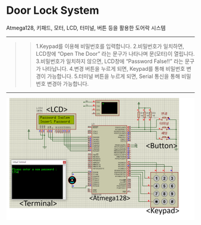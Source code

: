 # Door Lock System

Atmega128, 키패드, 모터, LCD, 터미널, 버튼 등을 활용한 도어락 시스템

****
 

>> 1.Keypad를 이용해 비밀번호를 입력합니다.
> 2.비밀번호가 일치하면, LCD창에 “Open The Door” 라는 문구가 나타나며 문(모터)이 열립니다.
> 3.비밀번호가 일치하지 않으면, LCD창에 “Password False!!” 라는 문구가 나타납니다.
> 4.변경 버튼을 누르게 되면, Keypad를 통해 비밀번호 변경이 가능합니다.
> 5.터미널 버튼을 누르게 되면, Serial 통신을 통해 비밀번호 변경아 가능합니다.

****
![Proteus](/readmeFile/DoorLock_Main.png) 




